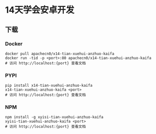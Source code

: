 # 14天学会安卓开发

## 下载

### Docker

```
docker pull apachecn0/x14-tian-xuehui-anzhuo-kaifa
docker run -tid -p <port>:80 apachecn0/x14-tian-xuehui-anzhuo-kaifa
# 访问 http://localhost:{port} 查看文档
```

### PYPI

```
pip install x14-tian-xuehui-anzhuo-kaifa
x14-tian-xuehui-anzhuo-kaifa <port>
# 访问 http://localhost:{port} 查看文档
```

### NPM

```
npm install -g xyisi-tian-xuehui-anzhuo-kaifa
xyisi-tian-xuehui-anzhuo-kaifa <port>
# 访问 http://localhost:{port} 查看文档
```